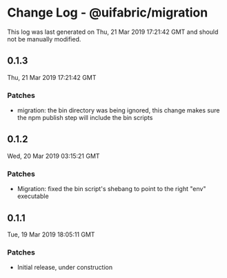 # Change Log - @uifabric/migration

This log was last generated on Thu, 21 Mar 2019 17:21:42 GMT and should not be manually modified.

## 0.1.3
Thu, 21 Mar 2019 17:21:42 GMT

### Patches

- migration: the bin directory was being ignored, this change makes sure the npm publish step will include the bin scripts

## 0.1.2
Wed, 20 Mar 2019 03:15:21 GMT

### Patches

- Migration: fixed the bin script's shebang to point to the right "env" executable

## 0.1.1
Tue, 19 Mar 2019 18:05:11 GMT

### Patches

- Initial release, under construction

